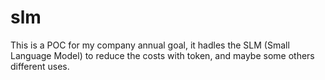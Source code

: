 # slm
This is a POC for my company annual goal, it hadles the SLM (Small Language Model) to reduce the costs with token, and maybe some others different uses.
